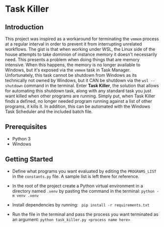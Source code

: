 # Task Killer #

## Introduction ## 
This project was inspired as a workaround for terminating the `vmmem` process at a regular interval in order to prevent it from interrupting unrelated workflows. The gist is that when working under WSL, the Linux side of the house attempts to take dominion of instance memory it doesn't necessarily need. This presents a problem when doing things that are memory intensive. When this happens, the memory is no longer available to Windows, but it's exposed via the `vmmem` task in Task Manager. Unfortunately, this task cannot be shutdown from Windows as its technically not owned by Windows, but it CAN be shutdown via the `wsl --shutdown` command in the terminal. Enter **Task Killer**, the solution that allows for automating this shutdown task, along with any standard task you just want killed when other programs are running. Simply put, when Task Killer finds a defined, no longer needed program running against a list of other programs, it kills it. In addition, this can be automated with the Windows Task Scheduler and the included batch file. 


## Prerequisites ##
- Python 3
- Windows
## Getting Started ## 

- Define what programs you want evaluated by editing the `PROGRAMS_LIST` in the `constants.py` file. A sample list is left there for reference.
- In the root of the project create a Python virtual environment in a directory named `.venv` by pasting the command in the terminal:
    ``` python -m venv .venv ```
- Install dependencies by running:
    ``` pip install -r requirements.txt```

- Run the file in the terminal and pass the process you want terminated as an argument:
``` python task_killer.py <process name here> ```







